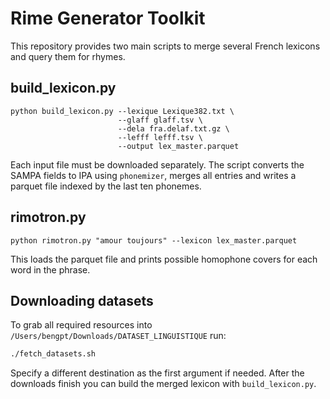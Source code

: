 # Rime Generator Toolkit

This repository provides two main scripts to merge several French
lexicons and query them for rhymes.

## build_lexicon.py

```
python build_lexicon.py --lexique Lexique382.txt \
                        --glaff glaff.tsv \
                        --dela fra.delaf.txt.gz \
                        --lefff lefff.tsv \
                        --output lex_master.parquet
```

Each input file must be downloaded separately. The script converts the
SAMPA fields to IPA using `phonemizer`, merges all entries and writes a
parquet file indexed by the last ten phonemes.

## rimotron.py

```
python rimotron.py "amour toujours" --lexicon lex_master.parquet
```

This loads the parquet file and prints possible homophone covers for
each word in the phrase.


## Downloading datasets

To grab all required resources into `/Users/bengpt/Downloads/DATASET_LINGUISTIQUE` run:

```bash
./fetch_datasets.sh
```

Specify a different destination as the first argument if needed. After the downloads finish you can build the merged lexicon with `build_lexicon.py`.
